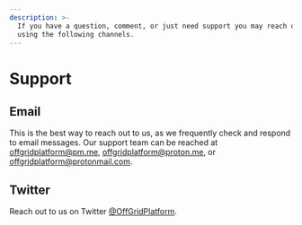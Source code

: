 ```yaml
---
description: >-
  If you have a question, comment, or just need support you may reach out to us
  using the following channels.
---
```


# Support

## Email

This is the best way to reach out to us, as we frequently check and respond to email messages. Our support team can be reached at [offgridplatform@pm.me](mailto:offgridplatform@pm.me), [offgridplatform@proton.me](mailto:offgridplatform@proton.me), or [offgridplatform@protonmail.com](mailto:offgridplatform@protonmail.com).

## Twitter

Reach out to us on Twitter [@OffGridPlatform](https://twitter.com/offgridplatform).
